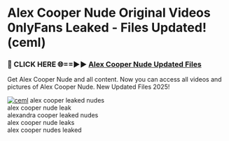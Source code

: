 # Alex Cooper Nude Original Videos 0nlyFans Leaked - Files Updated! (ceml)

<h3>🔴 CLICK HERE 🌐==►► <a href="https://tinyurl.com/4mcuefdz" rel="nofollow">Alex Cooper Nude Updated Files</a></h3>

Get Alex Cooper Nude and all content. Now you can access all videos and pictures of Alex Cooper Nude. New Updated Files 2025!

[![ceml](https://i.imgur.com/StAQSOY.gif)](https://tinyurl.com/4mcuefdz)
alex cooper leaked nudes<br>
alex cooper nude leak<br>
alexandra cooper leaked nudes<br>
alex cooper nude leaks<br>
alex cooper nudes leaked